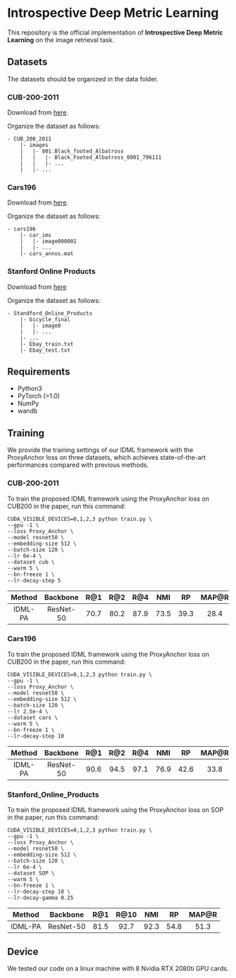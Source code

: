 # Introspective Deep Metric Learning

This repository is the official implementation of **Introspective Deep Metric Learning** on the image retrieval task. 

## Datasets 
The datasets should be organized in the data folder.
### CUB-200-2011

Download from [here](http://www.vision.caltech.edu/visipedia/CUB-200-2011.html).

Organize the dataset as follows:

```
- CUB_200_2011
    |- images
    |   |- 001.Black_footed_Albatross
    |   |   |- Black_Footed_Albatross_0001_796111
    |   |   |- ...
    |   |- ...
```

### Cars196

Download from [here](http://ai.stanford.edu/~jkrause/cars/car_dataset.html).

Organize the dataset as follows:

```
- cars196
    |- car_ims
    |   |- image000001
    |   |- ...
    |- cars_annos.mat
```

### Stanford Online Products

Download from [here](http://cvgl.stanford.edu/projects/lifted_struct/)

Organize the dataset as follows:

```
- Standford_Online_Products
    |- bicycle_final
    |   |- image0
    |   |- ...
    |- ...
    |- Ebay_train.txt
    |- Ebay_test.txt
```

## Requirements
- Python3
- PyTorch (>1.0)
- NumPy
- wandb

## Training
We provide the training settings of our IDML framework with the ProxyAnchor loss on three datasets, which achieves state-of-the-art performances compared with previous methods.

### CUB-200-2011

To train the proposed IDML framework using the ProxyAnchor loss on CUB200 in the paper, run this command:

```
CUDA_VISIBLE_DEVICES=0,1,2,3 python train.py \
--gpu -1 \
--loss Proxy_Anchor \
--model resnet50 \
--embedding-size 512 \
--batch-size 120 \
--lr 6e-4 \
--dataset cub \
--warm 5 \
--bn-freeze 1 \
--lr-decay-step 5
```

| Method | Backbone | R@1 | R@2 | R@4 | NMI | RP | MAP@R |
|:-:|:-:|:-:|:-:|:-:|:-:|:-:|:-:|
| IDML-PA | ResNet-50 | 70.7 | 80.2 | 87.9 | 73.5 | 39.3 | 28.4 |

### Cars196

To train the proposed IDML framework using the ProxyAnchor loss on CUB200 in the paper, run this command:

```
CUDA_VISIBLE_DEVICES=0,1,2,3 python train.py \
--gpu -1 \
--loss Proxy_Anchor \
--model resnet50 \
--embedding-size 512 \
--batch-size 120 \
--lr 2.5e-4 \
--dataset cars \
--warm 5 \
--bn-freeze 1 \
--lr-decay-step 10
```

| Method | Backbone | R@1 | R@2 | R@4 | NMI | RP | MAP@R |
|:-:|:-:|:-:|:-:|:-:|:-:|:-:|:-:|
| IDML-PA | ResNet-50 | 90.6 | 94.5 | 97.1 | 76.9 | 42.6 | 33.8 |

### Stanford_Online_Products

To train the proposed IDML framework using the ProxyAnchor loss on SOP in the paper, run this command:

```
CUDA_VISIBLE_DEVICES=0,1,2,3 python train.py \
--gpu -1 \
--loss Proxy_Anchor \
--model resnet50 \
--embedding-size 512 \
--batch-size 120 \
--lr 6e-4 \
--dataset SOP \
--warm 5 \
--bn-freeze 1 \
--lr-decay-step 10 \
--lr-decay-gamma 0.25
```

| Method | Backbone | R@1 | R@10 | NMI | RP | MAP@R |
|:-:|:-:|:-:|:-:|:-:|:-:|:-:|
| IDML-PA | ResNet-50 | 81.5 | 92.7 | 92.3 | 54.8 | 51.3 |

## Device 

We tested our code on a linux machine with 8 Nvidia RTX 2080ti GPU cards. 
